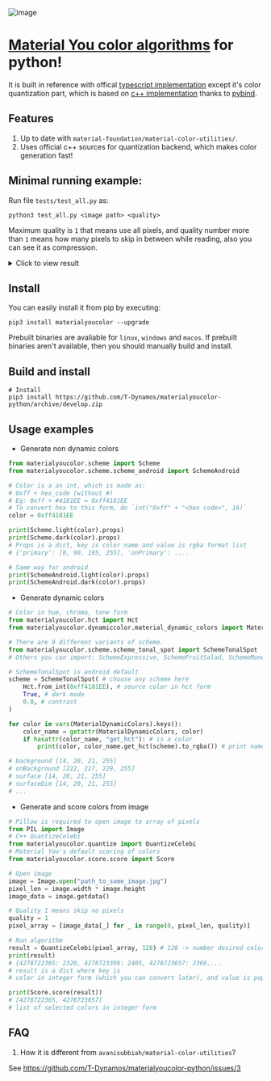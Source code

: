 ![image](https://github.com/T-Dynamos/materialyoucolor-pyhton/assets/68729523/b29c17d1-6c02-4c07-9a72-5b0198034760)

# [Material You color algorithms](https://m3.material.io/styles/color/overview) for python!
It is built in reference with offical [typescript implementation](https://github.com/material-foundation/material-color-utilities/tree/main/typescript) except it's color quantization part, which is based on [c++ implementation](https://github.com/material-foundation/material-color-utilities/tree/main/cpp) thanks to [pybind](https://github.com/pybind).

## Features 

1. Up to date with `material-foundation/material-color-utilities/`.
2. Uses official c++ sources for quantization backend, which makes color generation fast!

## Minimal running example:

Run file `tests/test_all.py` as:

```console
python3 test_all.py <image path> <quality>

```
Maximum quality is `1` that means use all pixels, and quality number more than `1` means how many pixels to skip in between while reading, also you can see it as compression.

<details>
    <summary>Click to view result</summary>

[Image Used, size was 8MB](https://unsplash.com/photos/zFMbpChjZGg/)

![image](https://github.com/T-Dynamos/materialyoucolor-pyhton/assets/68729523/9d5374c9-00b4-4b70-b82a-6792dd5c910f)
![image](https://github.com/T-Dynamos/materialyoucolor-pyhton/assets/68729523/2edd819f-8600-4c82-a18a-3b759f63a552)


</details>


## Install

You can easily install it from pip by executing:
```console
pip3 install materialyoucolor --upgrade
```
Prebuilt binaries are avaliable for `linux`, `windows` and `macos`. If prebuilt binaries aren't available, then you should manually build and install.


## Build and install

```console
# Install 
pip3 install https://github.com/T-Dynamos/materialyoucolor-python/archive/develop.zip

```

## Usage examples

- Generate non dynamic colors

```python
from materialyoucolor.scheme import Scheme
from materialyoucolor.scheme.scheme_android import SchemeAndroid

# Color is a an int, which is made as:
# 0xff + hex_code (without #)
# Eg: 0xff + #4181EE = 0xff4181EE
# To convert hex to this form, do `int("0xff" + "<hex code>", 16)`
color = 0xff4181EE

print(Scheme.light(color).props)
print(Scheme.dark(color).props)
# Props is a dict, key is color name and value is rgba format list
# {'primary': [0, 90, 195, 255], 'onPrimary': ....

# Same way for android
print(SchemeAndroid.light(color).props)
print(SchemeAndroid.dark(color).props)
```

- Generate dynamic colors
```python
# Color in hue, chroma, tone form
from materialyoucolor.hct import Hct
from materialyoucolor.dynamiccolor.material_dynamic_colors import MaterialDynamicColors

# There are 9 different variants of scheme.
from materialyoucolor.scheme.scheme_tonal_spot import SchemeTonalSpot
# Others you can import: SchemeExpressive, SchemeFruitSalad, SchemeMonochrome, SchemeRainbow, SchemeVibrant, SchemeNeutral, SchemeFidelity and SchemeContent

# SchemeTonalSpot is android default
scheme = SchemeTonalSpot( # choose any scheme here
    Hct.from_int(0xff4181EE), # source color in hct form
    True, # dark mode
    0.0, # contrast
)

for color in vars(MaterialDynamicColors).keys():
    color_name = getattr(MaterialDynamicColors, color)
    if hasattr(color_name, "get_hct"): # is a color
        print(color, color_name.get_hct(scheme).to_rgba()) # print name of color and value in rgba format

# background [14, 20, 21, 255]
# onBackground [222, 227, 229, 255]
# surface [14, 20, 21, 255]
# surfaceDim [14, 20, 21, 255]
# ...
```

- Generate and score colors from image

```python
# Pillow is required to open image to array of pixels
from PIL import Image
# C++ QuantizeCelebi
from materialyoucolor.quantize import QuantizeCelebi
# Material You's default scoring of colors
from materialyoucolor.score.score import Score

# Open image 
image = Image.open("path_to_some_image.jpg")
pixel_len = image.width * image.height
image_data = image.getdata()

# Quality 1 means skip no pixels
quality = 1
pixel_array = [image_data[_] for _ in range(0, pixel_len, quality)]

# Run algorithm
result = QuantizeCelebi(pixel_array, 128) # 128 -> number desired colors, default 128
print(result)
# {4278722365: 2320, 4278723396: 2405, 4278723657: 2366,...
# result is a dict where key is
# color in integer form (which you can convert later), and value is population

print(Score.score(result))
# [4278722365, 4278723657]
# list of selected colors in integer form

```

## FAQ
    
1. How it is different from `avanisubbiah/material-color-utilities`?

See https://github.com/T-Dynamos/materialyoucolor-python/issues/3

